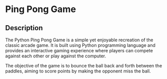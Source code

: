 # Ping Pong Game
## Description
The Python Ping Pong Game is a simple yet enjoyable recreation of the classic arcade game. 
It is built using Python programming language and provides an interactive gaming experience where 
players can compete against each other or play against the computer.

The objective of the game is to bounce the ball back and forth between the paddles,
aiming to score points by making the opponent miss the ball. 
